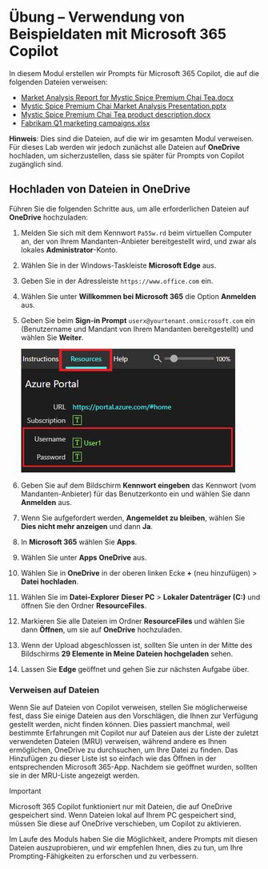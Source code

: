 # Übung – Verwendung von Beispieldaten mit Microsoft 365 Copilot

In diesem Modul erstellen wir Prompts für Microsoft 365 Copilot, die auf die folgenden Dateien verweisen:

- [Market Analysis Report for Mystic Spice Premium Chai Tea.docx](https://go.microsoft.com/fwlink/?linkid=2268826)
- [Mystic Spice Premium Chai Market Analysis Presentation.pptx](https://go.microsoft.com/fwlink/?linkid=2268768)
- [Mystic Spice Premium Chai Tea product description.docx](https://go.microsoft.com/fwlink/?linkid=2268929)
- [Fabrikam Q1 marketing campaigns.xlsx](https://go.microsoft.com/fwlink/?linkid=2269124)

**Hinweis**: Dies sind die Dateien, auf die wir im gesamten Modul verweisen. Für dieses Lab werden wir jedoch zunächst alle Dateien auf **OneDrive** hochladen, um sicherzustellen, dass sie später für Prompts von Copilot zugänglich sind.

## Hochladen von Dateien in OneDrive

Führen Sie die folgenden Schritte aus, um alle erforderlichen Dateien auf **OneDrive** hochzuladen:

1. Melden Sie sich mit dem Kennwort `Pa55w.rd` beim virtuellen Computer an, der von Ihrem Mandanten-Anbieter bereitgestellt wird, und zwar als lokales **Administrator**-Konto.
2. Wählen Sie in der Windows-Taskleiste **Microsoft Edge** aus.
3. Geben Sie in der Adressleiste `https://www.office.com` ein.
4. Wählen Sie unter **Willkommen bei Microsoft 365** die Option **Anmelden** aus.
5. Geben Sie beim **Sign-in Prompt** `userx@yourtenant.onmicrosoft.com` ein (Benutzername und Mandant von Ihrem Mandanten bereitgestellt) und wählen Sie **Weiter**.

    [![Screenshot des Ressourcenbereichs in Skillable](../media/lab_resources_password.png)](../media/lab_resources_password.png#lightbox)

6. Geben Sie auf dem Bildschirm **Kennwort eingeben** das Kennwort (vom Mandanten-Anbieter) für das Benutzerkonto ein und wählen Sie dann **Anmelden** aus.
7. Wenn Sie aufgefordert werden, **Angemeldet zu bleiben**, wählen Sie **Dies nicht mehr anzeigen** und dann **Ja**.
8. In **Microsoft 365** wählen Sie **Apps**.
9. Wählen Sie unter **Apps** **OneDrive** aus.
10. Wählen Sie in **OneDrive** in der oberen linken Ecke **+** (neu hinzufügen) > **Datei hochladen**.
11. Wählen Sie im **Datei-Explorer** **Dieser PC** > **Lokaler Datenträger (C:)** und öffnen Sie den Ordner **ResourceFiles**.
12. Markieren Sie alle Dateien im Ordner **ResourceFiles** und wählen Sie dann **Öffnen**, um sie auf **OneDrive** hochzuladen.
13. Wenn der Upload abgeschlossen ist, sollten Sie unten in der Mitte des Bildschirms **29 Elemente in Meine Dateien hochgeladen** sehen.
14. Lassen Sie **Edge** geöffnet und gehen Sie zur nächsten Aufgabe über.

### Verweisen auf Dateien

Wenn Sie auf Dateien von Copilot verweisen, stellen Sie möglicherweise fest, dass Sie einige Dateien aus den Vorschlägen, die Ihnen zur Verfügung gestellt werden, nicht finden können. Dies passiert manchmal, weil bestimmte Erfahrungen mit Copilot nur auf Dateien aus der Liste der zuletzt verwendeten Dateien (MRU) verweisen, während andere es Ihnen ermöglichen, OneDrive zu durchsuchen, um Ihre Datei zu finden. Das Hinzufügen zu dieser Liste ist so einfach wie das Öffnen in der entsprechenden Microsoft 365-App.  Nachdem sie geöffnet wurden, sollten sie in der MRU-Liste angezeigt werden.

> [!IMPORTANT]
> Microsoft 365 Copilot funktioniert nur mit Dateien, die auf OneDrive gespeichert sind. Wenn Dateien lokal auf Ihrem PC gespeichert sind, müssen Sie diese auf OneDrive verschieben, um Copilot zu aktivieren.

Im Laufe des Moduls haben Sie die Möglichkeit, andere Prompts mit diesen Dateien auszuprobieren, und wir empfehlen Ihnen, dies zu tun, um Ihre Prompting-Fähigkeiten zu erforschen und zu verbessern.
